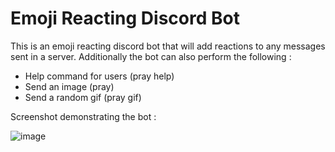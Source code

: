 # Emoji Reacting Discord Bot

This is an emoji reacting discord bot that will add reactions to any messages sent in a server. Additionally the bot can also perform the following :
- Help command for users (pray help)
- Send an image (pray)
- Send a random gif (pray gif)

Screenshot demonstrating the bot :

![image](https://user-images.githubusercontent.com/131399716/233866311-6e9cb0cc-2ff9-427e-98a2-f6d32fbe9f94.png)
